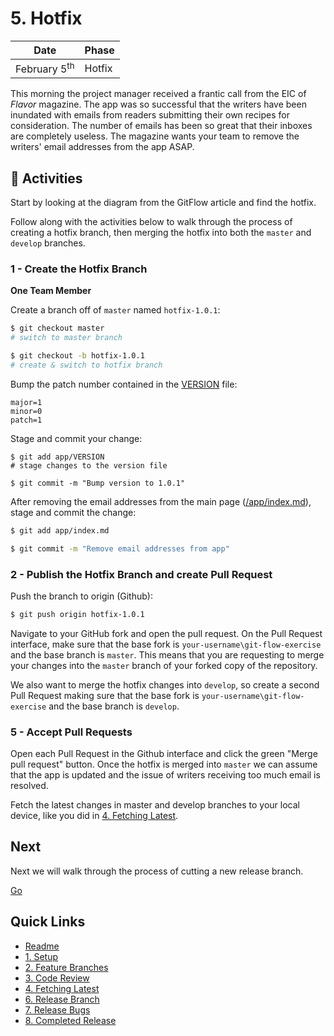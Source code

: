 # 5. Hotfix

| Date | Phase |
| --- | --- |
|  February 5<sup>th</sup> | Hotfix |

This morning the project manager received a frantic call from the EIC of _Flavor_ magazine. The app was so successful that the writers have been inundated with emails from readers submitting their own recipes for consideration. The number of emails has been so great that their inboxes are completely useless. The magazine wants your team to remove the writers' email addresses from the app ASAP.

## :running: Activities

Start by looking at the diagram from the GitFlow article and find the hotfix. 

Follow along with the activities below to walk through the process of creating a hotfix branch, then merging the hotfix into both the `master` and `develop` branches.

### 1 - Create the Hotfix Branch

__One Team Member__

Create a branch off of `master` named `hotfix-1.0.1`:
```sh
$ git checkout master
# switch to master branch

$ git checkout -b hotfix-1.0.1
# create & switch to hotfix branch
```

Bump the patch number contained in the [VERSION](/app/VERSION) file:
```
major=1
minor=0
patch=1
```

Stage and commit your change:
```
$ git add app/VERSION
# stage changes to the version file

$ git commit -m "Bump version to 1.0.1"
```

After removing the email addresses from the main page ([/app/index.md](/app/index.md)), stage and commit the change:
```sh
$ git add app/index.md

$ git commit -m "Remove email addresses from app"
```


### 2 - Publish the Hotfix Branch and create Pull Request

Push the branch to origin (Github):

```sh
$ git push origin hotfix-1.0.1
```

Navigate to your GitHub fork and open the pull request. On the Pull Request interface, make sure that the base fork is `your-username\git-flow-exercise` and the base branch is `master`. This means that you are requesting to merge your changes into the `master` branch of your forked copy of the repository. 

We also want to merge the hotfix changes into `develop`, so create a second Pull Request making sure that the base fork is `your-username\git-flow-exercise` and the base branch is `develop`. 


### 5 - Accept Pull Requests

Open each Pull Request in the Github interface and click the green "Merge pull request" button. Once the hotfix is merged into `master` we can assume that the app is updated and the issue of writers receiving too much email is resolved.

Fetch the latest changes in master and develop branches to your local device, like you did in [4. Fetching Latest](4-fetching-latest.md).


## Next

Next we will walk through the process of cutting a new release branch.

[Go](6-release-branch.md)

## Quick Links

- [Readme](../readme.md)
- [1. Setup](1-setup.md)
- [2. Feature Branches](2-feature-branches.md)
- [3. Code Review](3-code-review.md)
- [4. Fetching Latest](4-fetching-latest.md)
- [6. Release Branch](6-release-branch.md)
- [7. Release Bugs](7-release-bugs.md)
- [8. Completed Release](8-completed-release.md)
